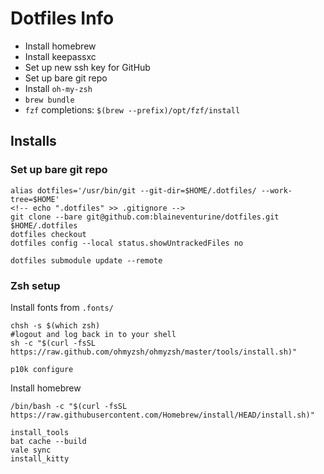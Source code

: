 # Dotfiles Info

- Install homebrew
- Install keepassxc
- Set up new ssh key for GitHub
- Set up bare git repo
- Install `oh-my-zsh`
- `brew bundle`
- `fzf` completions: `$(brew --prefix)/opt/fzf/install`

## Installs

### Set up bare git repo

```shell
alias dotfiles='/usr/bin/git --git-dir=$HOME/.dotfiles/ --work-tree=$HOME'
<!-- echo ".dotfiles" >> .gitignore -->
git clone --bare git@github.com:blaineventurine/dotfiles.git $HOME/.dotfiles
dotfiles checkout
dotfiles config --local status.showUntrackedFiles no

dotfiles submodule update --remote
```

### Zsh setup

Install fonts from `.fonts/`

```shell
chsh -s $(which zsh)
#logout and log back in to your shell
sh -c "$(curl -fsSL https://raw.github.com/ohmyzsh/ohmyzsh/master/tools/install.sh)"

p10k configure
```

Install homebrew

`/bin/bash -c "$(curl -fsSL https://raw.githubusercontent.com/Homebrew/install/HEAD/install.sh)"`

```shell
install_tools
bat cache --build
vale sync
install_kitty
```
